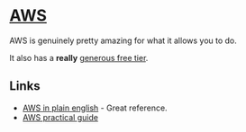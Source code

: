 # [AWS](https://aws.amazon.com/)
AWS is genuinely pretty amazing for what it allows you to do.

It also has a __really__ [generous free tier](https://aws.amazon.com/free/).

## Links
- [AWS in plain english](https://www.expeditedssl.com/aws-in-plain-english) - Great reference.
- [AWS practical guide](https://github.com/open-guides/og-aws#readme)